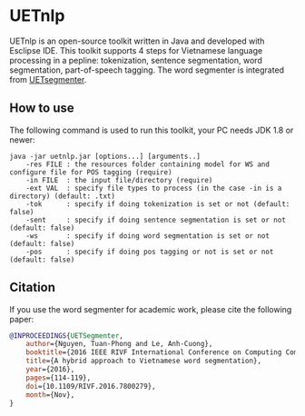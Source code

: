 # UETnlp
UETnlp is an open-source toolkit written in Java and developed with Esclipse IDE. This toolkit supports 4 steps for Vietnamese language processing in a pepline: tokenization, sentence segmentation, word segmentation, part-of-speech tagging. The word segmenter is integrated from [UETsegmenter](https://github.com/phongnt570/UETsegmenter).

## How to use

The following command is used to run this toolkit, your PC needs JDK 1.8 or newer:

```
java -jar uetnlp.jar [options...] [arguments..]
	-res FILE : the resources folder containing model for WS and configure file for POS tagging (require)
	-in FILE  : the input file/directory (require)
	-ext VAL  : specify file types to process (in the case -in is a directory) (default: .txt)
	-tok      : specify if doing tokenization is set or not (default: false)
	-sent     : specify if doing sentence segmentation is set or not (default: false)
	-ws       : specify if doing word segmentation is set or not (default: false)
	-pos      : specify if doing pos tagging or not is set or not (default: false)
```

## Citation

If you use the word segmenter for academic work, please cite the following paper:

```bibtex
@INPROCEEDINGS{UETSegmenter, 
	author={Nguyen, Tuan-Phong and Le, Anh-Cuong}, 
	booktitle={2016 IEEE RIVF International Conference on Computing Communication Technologies, Research, Innovation, and Vision for the Future (RIVF)}, 
	title={A hybrid approach to Vietnamese word segmentation}, 
	year={2016}, 
	pages={114-119},
	doi={10.1109/RIVF.2016.7800279}, 
	month={Nov},
}
```
